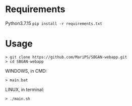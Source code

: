 # Requirements
Python3.7.15
`pip install -r requirements.txt`

# Usage
```
> git clone https://github.com/MariPS/SBGAN-webapp.git
> cd SBGAN-webapp
```

WINDOWS, in CMD:
```
> main.bat
```

LINUX, in terminal:
```
> ./main.sh
```
